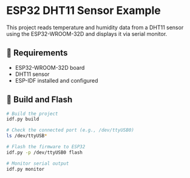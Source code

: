 # ESP32 DHT11 Sensor Example

This project reads temperature and humidity data from a DHT11 sensor using the ESP32-WROOM-32D and displays it via serial monitor.

## 🧰 Requirements
- ESP32-WROOM-32D board
- DHT11 sensor
- ESP-IDF installed and configured

## 🔧 Build and Flash

```bash
# Build the project
idf.py build

# Check the connected port (e.g., /dev/ttyUSB0)
ls /dev/ttyUSB*

# Flash the firmware to ESP32
idf.py -p /dev/ttyUSB0 flash

# Monitor serial output
idf.py monitor
